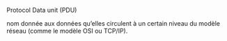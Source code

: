 Protocol Data unit (PDU) 

nom donnée aux données qu’elles circulent à un certain niveau du modèle réseau (comme le modèle OSI ou TCP/IP).
